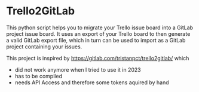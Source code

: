# Trello2GitLab

This python script helps you to migrate your Trello issue board into a GitLab project issue board.
It uses an export of your Trello board to then generate a valid GitLab export file,
which in turn can be used to import as a GitLab project containing your issues.

This project is inspired by https://gitlab.com/tristanpct/trello2gitlab/ which
* did not work anymore when I tried to use it in 2023
* has to be compiled
* needs API Access and therefore some tokens aquired by hand